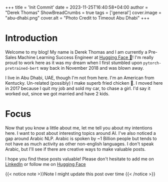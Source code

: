 +++
title = 'Init Commit'
date = 2023-11-25T16:40:58+04:00
author = "Derek Thomas"
ShowBreadCrumbs = true
tags = ['general']
cover.image = "abu-dhabi.png"
cover.alt = "Photo Credit to Timeout Abu Dhabi"
+++

# Introduction
Welcome to my blog! My name is Derek Thomas and I am currently a Pre-Sales Machine Learning Success Engineer at 
[Hugging Face 🤗](https://huggingface.co)! I'm really proud to work here as it was my dream when I first stumbled upon 
`pytorch-pretrained-bert` way back in November 2018 and was blown away. 

I live in Abu Dhabi, UAE, though I'm not from here. I'm an American from Kentucky. Un-related (possibly) I make 
superb fried chicken 🍗. I moved here in 2017 because I quit my job and sold my car, to chase a girl. 
I'd say it worked out, since we got married and have 2 kids.

# Focus
Now that you know a little about me, let me tell you about my intentions here. I want to post about interesting topics
around AI. I've also noticed a gap around Arabic NLP. Arabic is spoken by ~1 Billion people but tends to not have
as much activity as other non-english languages. I don't speak Arabic, but I'll see if there are creative ways to make
valuable posts.

I hope you find these posts valuable! Please don't hesitate to add me on [LinkedIn](https://www.linkedin.com/in/dthomas/) or
follow me on [Hugging Face](https://huggingface.co/derek-thomas)

{{< notice note >}}Note I might update this post over time {{< /notice >}}


